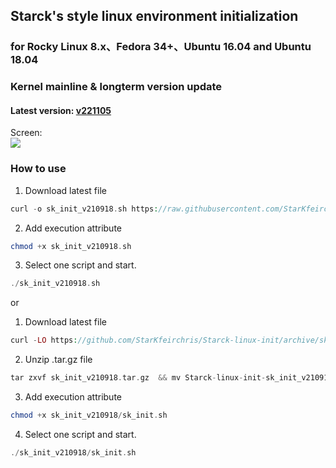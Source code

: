 Starck's style linux environment initialization
----------------------------------------------------------------

### for Rocky Linux 8.x、Fedora 34+、Ubuntu 16.04 and Ubuntu 18.04

### Kernel mainline & longterm version update

#### Latest version: [v221105](https://github.com/StarKfeirchris/Starck-linux-init/releases/tag/sk_init_v221105)

Screen:  
![](https://i.imgur.com/HjKvwsq.png)

### How to use

1. Download latest file
```php
curl -o sk_init_v210918.sh https://raw.githubusercontent.com/StarKfeirchris/Starck-linux-init/master/sk_init.sh
```

2. Add execution attribute
```php
chmod +x sk_init_v210918.sh
```

3. Select one script and start.
```php
./sk_init_v210918.sh
```

or

1. Download latest file
```php
curl -LO https://github.com/StarKfeirchris/Starck-linux-init/archive/sk_init_v210918.tar.gz
```

2. Unzip .tar.gz file
```php
tar zxvf sk_init_v210918.tar.gz  && mv Starck-linux-init-sk_init_v210918 sk_init_v210918
```

3. Add execution attribute
```php
chmod +x sk_init_v210918/sk_init.sh
```

4. Select one script and start.
```php
./sk_init_v210918/sk_init.sh
```
